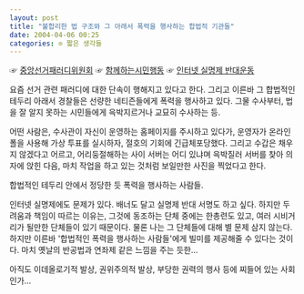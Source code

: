```yaml
---
layout: post
title: "불합리한 법 구조와 그 아래서 폭력을 행사하는 합법적 기관들"
date: 2004-04-06 00:25
categories: ⊙ 짧은 생각들
---
```


☞ [중앙선거패러디위원회](http://www.ww.or.kr/campaign/epolitics/index.html)
☞ [함께하는시민행동](http://www.ww.or.kr/)
☞ [인터넷 실명제 반대운동](http://freeinternet.or.kr/)

요즘 선거 관련 패러디에 대한 단속이 행해지고 있다고 한다. 그리고 이른바 그 합법적인 테두리 아래서 경찰들은 선량한 네티즌들에게 폭력을 행사하고 있다. 그물 수사부터, 법을 잘 알지 못하는 시민들에게 윽박지르거나 교묘히 수사하는 등.

어떤 사람은, 수사관이 자신이 운영하는 홈페이지를 주시하고 있다가, 운영자가 온라인 폴을 사용해 가상 투표를 실시하자, 절호의 기회에 긴급체포당했다. 그리고 수갑은 채우지 않겠다고 어르고, 어리둥절해하는 사이 서버는 어디 있냐며 윽박질러 서버를 찾아 의자에 앉힌 다음, 마치 작업을 하고 있는 것처럼 보일만한 사진을 찍었다고 한다. 

합법적인 테두리 안에서 정당한 듯 폭력을 행사하는 사람들.

인터넷 실명제에도 문제가 있다. 배너도 달고 실명제 반대 서명도 하고 싶다. 하지만 두려움과 책임이 따르는 이유는, 그것에 동조하는 단체 중에는 한총련도 있고, 여러 시비거리가 될만한 단체들이 있기 때문이다. 물론 나는 그 단체들에 대해 별 문제 삼지 않는다. 하지만 이른바 '합법적인 폭력을 행사하는 사람들'에게 빌미를 제공해줄 수 있다는 것이다. 마치 옛날의 반공법과 연좌제 같은 느낌을 주는 듯한...

아직도 이데올로기적 발상, 권위주의적 발상, 부당한 권력의 행사 등에 찌들어 있는 사회인가...

       
